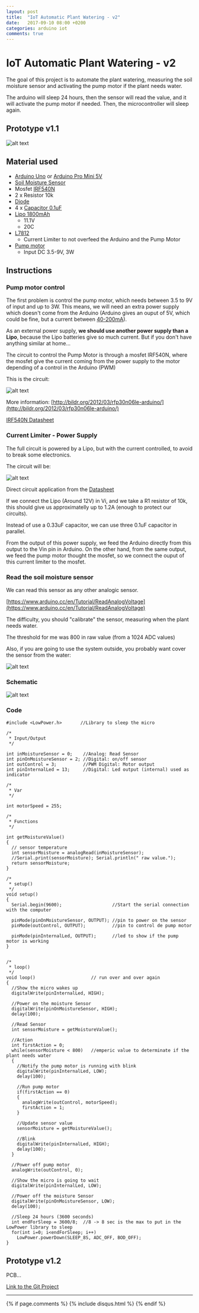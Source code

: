 ```yaml
---
layout: post
title:  "IoT Automatic Plant Watering - v2"
date:   2017-09-10 08:00 +0200
categories: arduino iot
comments: true
---
```


# IoT Automatic Plant Watering - v2

The goal of this project is to automate the plant watering, measuring the soil moisture sensor and activating the pump motor if the plant needs water.

The arduino will sleep 24 hours, then the sensor will read the value, and it will activate the pump motor if needed. Then, the microcontroller will sleep again.

## Prototype v1.1

![alt text](/assets/images/IoTAutomaticPlantWatering_v1.1/complete.JPG)

## Material used
- [Arduino Uno](https://www.sparkfun.com/products/11021) or [Arduino Pro Mini 5V](https://www.sparkfun.com/products/11113)
- [Soil Moisture Sensor](https://www.sparkfun.com/products/13322)
- Mosfet [IRF540N](https://www.infineon.com/dgdl/irf540n.pdf?fileId=5546d462533600a4015355e396cb199f)
- 2 x Resistor 10k
- [Diode](https://www.sparkfun.com/products/8589)
- 4 x [Capacitor 0.1uF](https://www.sparkfun.com/products/8375)
- [Lipo 1800mAh](https://hobbyking.com/en_us/turnigy-1800mah-3s-20c-lipo-pack.html)
  - 11.1V
  - 20C
- [L7812](https://www.sparkfun.com/products/12766)
  - Current Limiter to not overfeed the Arduino and the Pump Motor
- [Pump motor](https://www.amazon.fr/Submersible-Aquarium-Fountain-Pump-simulate-Environment/dp/B008OCZUK6)
  - Input DC 3.5-9V, 3W

## Instructions
### Pump motor control
The first problem is control the pump motor, which needs between 3.5 to 9V of input and up to 3W. This means, we will need an extra power supply which doesn't come from the Arduino (Arduino gives an ouput of 5V, which could be fine, but a current between [40-200mA](https://playground.arduino.cc/Main/ArduinoPinCurrentLimitations)).

As an external power supply, <b>we should use another power supply than a Lipo</b>, because the Lipo batteries give so much current. But if you don't have anything similar at home...

The circuit to control the Pump Motor is through a mosfet IRF540N, where the mosfet give the current coming from the power supply to the motor depending of a control in the Arduino (PWM)

This is the circuit:

![alt text](/assets/images/IoTAutomaticPlantWatering_v0.1/mosfetControl.png)

More information: [http://bildr.org/2012/03/rfp30n06le-arduino/](http://bildr.org/2012/03/rfp30n06le-arduino/)

[IRF540N Datasheet](https://www.infineon.com/dgdl/irf540n.pdf?fileId=5546d462533600a4015355e396cb199f)

### Current Limiter - Power Supply
The full circuit is powered by a Lipo, but with the current controlled, to avoid to break some electronics.

The circuit will be:

![alt text](/assets/images/IoTAutomaticPlantWatering_v0.2/7812Circuit.png)

Direct circuit application from the [Datasheet](https://cdn.sparkfun.com/datasheets/Components/General/TO-220.pdf)

If we connect the Lipo (Around 12V) in Vi, and we take a R1 resistor of 10k, this should give us approximatelly up to 1.2A (enough to protect our circuits).

Instead of use a 0.33uF capacitor, we can use three 0.1uF capacitor in parallel.

From the output of this power supply, we feed the Arduino directly from this output to the Vin pin in Arduino.
On the other hand, from the same output, we feed the pump motor thought the mosfet, so we connect the ouput of this current limiter to the mosfet.

### Read the soil moisture sensor
We can read this sensor as any other analogic sensor.

[https://www.arduino.cc/en/Tutorial/ReadAnalogVoltage](https://www.arduino.cc/en/Tutorial/ReadAnalogVoltage)

The difficulty, you should "calibrate" the sensor, measuring when the plant needs water.

The threshold for me was 800 in raw value (from a 1024 ADC values)

Also, if you are going to use the system outside, you probably want cover the sensor from the water:

![alt text](/assets/images/IoTAutomaticPlantWatering_v0.1/moisturesensor.JPG)

### Schematic

![alt text](/assets/images/IoTAutomaticPlantWatering_v1.1/schematic.png)

### Code

```
#include <LowPower.h>       //Library to sleep the micro

/*
 * Input/Output
 */

int inMoistureSensor = 0;    //Analog: Read Sensor
int pinOnMoistureSensor = 2; //Digital: on/off sensor
int outControl = 3;          //PWM Digital: Motor output
int pinInternalLed = 13;     //Digital: Led output (internal) used as indicator

/*
 * Var
 */

int motorSpeed = 255;

/*
 * Functions
 */

int getMoistureValue()
{
  // sensor temperature
  int sensorMoisture = analogRead(inMoistureSensor);
  //Serial.print(sensorMoisture); Serial.println(" raw value.");
  return sensorMoisture;
}

/*
 * setup()
 */
void setup()
{
  Serial.begin(9600);                   //Start the serial connection with the computer

  pinMode(pinOnMoistureSensor, OUTPUT); //pin to power on the sensor
  pinMode(outControl, OUTPUT);          //pin to control de pump motor

  pinMode(pinInternalLed, OUTPUT);      //led to show if the pump motor is working
}


/*
 * loop()
 */
void loop()                     // run over and over again
{
  //Show the micro wakes up
  digitalWrite(pinInternalLed, HIGH);

  //Power on the moisture Sensor
  digitalWrite(pinOnMoistureSensor, HIGH);
  delay(100);

  //Read Sensor
  int sensorMoisture = getMoistureValue();

  //Action
  int firstAction = 0;
  while(sensorMoisture < 800)   //emperic value to determinate if the plant needs water
  {
    //Notify the pump motor is running with blink
    digitalWrite(pinInternalLed, LOW);
    delay(100);

    //Run pump motor
    if(firstAction == 0)
    {
      analogWrite(outControl, motorSpeed);
      firstAction = 1;
    }

    //Update sensor value
    sensorMoisture = getMoistureValue();

    //Blink
    digitalWrite(pinInternalLed, HIGH);
    delay(100);
  }

  //Power off pump motor
  analogWrite(outControl, 0);

  //Show the micro is going to wait
  digitalWrite(pinInternalLed, LOW);

  //Power off the moisture Sensor
  digitalWrite(pinOnMoistureSensor, LOW);
  delay(100);

  //Sleep 24 hours (3600 seconds)
  int endForSleep = 3600/8;  //8 -> 8 sec is the max to put in the LowPower library to sleep
  for(int i=0; i<endForSleep; i++)
    LowPower.powerDown(SLEEP_8S, ADC_OFF, BOD_OFF);
}

```

## Prototype v1.2
PCB...


[Link to the Git Project](https://github.com/aherrero/IoTAutomaticPlantWatering)

***

{% if page.comments %}
{% include disqus.html %}
{% endif %}
